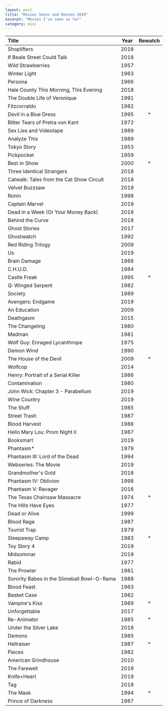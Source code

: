 ```yaml
---
layout: post
title: "Movies Seens and Reseen 2019"
excerpt: "Movies I've seen so far"
category: misc
---
```


Title | Year | Rewatch
:---  | :---: | :---:
Shoplifters | 2018 |
If Beale Street Could Talk | 2018 |
Wild Strawberries | 1957 |
Winter Light | 1963 |
Persona | 1966 |
Hale County This Morning, This Evening | 2018 |
The Double Life of Veronique | 1991 |
Fitzcorraldo | 1982 |
Devil in a Blue Dress | 1995 | *
Bitter Tears of Pretra von Kant | 1972 |
Sex Lies and Videotape | 1989 |
Analyze This | 1989 |
Tokyo Story | 1953 |
Pickpocket | 1959 |
Best in Show | 2000 | *
Three Identical Strangers | 2018 |
Catwalk: Tales from the Cat Show Circuit | 2018 |
Velvet Buzzsaw | 2019 |
Ronin | 1998 |
Captain Marvel | 2019 |
Dead in a Week (Or Your Money Back)  | 2018 |
Behind the Curve | 2018 |
Ghost Stories | 2017 |
Ghostwatch | 1992 |
Red Riding Trilogy | 2009 |
Us | 2019 |
Brain Damage | 1988 |
C.H.U.D. | 1984 |
Castle Freak | 1995 | *
Q: Winged Serpent | 1982 |
Society | 1989 |
Avengers: Endgame | 2019 |
An Education | 2009 |
Deathgasm | 2015 |
The Changeling | 1980 |
Madman | 1981 |
Wolf Guy: Enraged Lycanthrope | 1975 |
Demon Wind | 1990 |
The House of the Devil | 2009 | *
Wolfcop | 2014 |
Henry: Portrait of a Serial Killer | 1986 |
Contamination | 1980 |
John Wick: Chapter 3 - Parabellum | 2019 |
Wine Country | 2019 |
The Stuff | 1985 |
Street Trash | 1987 |
Blood Harvest | 1986 |
Hello Mary Lou: Prom Night II | 1987 |
Booksmart | 2019 |
Phantasm* | 1979 |
Phantasm III: Lord of the Dead | 1994 |
Webseries: The Movie | 2019 |
Grandmother's Gold | 2018 |
Phantasm IV: Oblivion | 1998 |
Phantasm V: Ravager | 2016 |
The Texas Chainsaw Massacre | 1974 | *
The Hills Have Eyes | 1977 |
Dead or Alive | 1999 |
Blood Rage | 1987 |
Tourist Trap | 1979 |
Sleepaway Camp | 1983 | *
Toy Story 4 | 2019 |
Midsommar | 2019 |
Rabid | 1977 |
The Prowler | 1981 |
Sorority Babes in the Slimeball Bowl-O-Rama | 1988 |
Blood Feast | 1963 |
Basket Case | 1982 |
Vampire's Kiss | 1989 | *
Unforgettable | 2017 |
Re-Animator | 1985 | *
Under the Silver Lake | 2018 |
Demons | 1985 |
Hellraiser | 1987 | *
Pieces | 1982 |
American Grindhouse | 2010 |
The Farewell | 2019 |
Knife+Heart | 2019 |
Tag | 2018 |
The Mask | 1994 | *
Prince of Darkness | 1987 |
